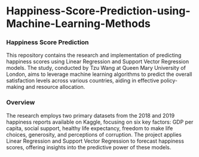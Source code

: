 # Happiness-Score-Prediction-using-Machine-Learning-Methods
<h3>Happiness Score Prediction</h3>
This repository contains the research and implementation of predicting happiness scores using Linear Regression and Support Vector Regression models. The study, conducted by Tzu Wang at Queen Mary University of London, aims to leverage machine learning algorithms to predict the overall satisfaction levels across various countries, aiding in effective policy-making and resource allocation.

<h3>Overview</h3>
The research employs two primary datasets from the 2018 and 2019 happiness reports available on Kaggle, focusing on six key factors: GDP per capita, social support, healthy life expectancy, freedom to make life choices, generosity, and perceptions of corruption. The project applies Linear Regression and Support Vector Regression to forecast happiness scores, offering insights into the predictive power of these models.
